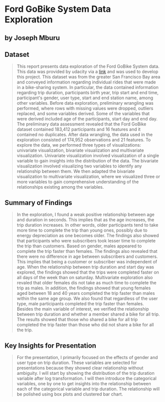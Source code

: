# Ford GoBike System Data Exploration
## by Joseph Mburu


## Dataset

> This report presents data exploration of the Ford GoBike System data. This data was provided by udacity via a [link](https://video.udacity-data.com/topher/2020/October/5f91cf38_201902-fordgobike-tripdata/201902-fordgobike-tripdata.csv) and was used to develop this project. This dataset was from the greater San Francisco Bay area and conveyed information regarding individual rides that were made in a bike-sharing system. In particular, the data contained information regarding trip duration, participants birth year, trip start and end time, participant's gender, user type, start and end station name, among other variables. Before data exploration, preliminary wrangling was performed, where rows with missing values were dropped, outliers replaced, and some variables derived. Some of the variables that were derived included age of the participants, start day and end day. The preliminary data assessment revealed that the Ford GoBike dataset contained 183,412 participants and 16 features and it contained no duplicates. After data wrangling, the data used in the exploration consisted of 174,952 observations and 21 features. To explore the data, we performed three types of visualizations: univariate visualization, bivariate visualization and multivariate visualization. Univariate visualization involved visualization of a single variable to gain insights into the distribution of the data. The bivariate visualization involved visualizing two variables to identify any relationship between them. We then adapted the bivariate visualization to multivariate visualization, where we visualized three or more variables to gain comprehensive understanding of the relationships existing among the variables.


## Summary of Findings

>In the exploration, I found a weak positive relationship between age and duration in seconds. This implies that as the age increases, the trip duration increases. In other words, older participants tend to take more time to complete the trip than young ones, possibly due to energy depreciation as one becomes older. The findings also showed that participants who were subscribers took lesser time to complete the trip than customers. Based on gender, males appeared to complete the trip faster than females. The findings also revealed that there were no difference in age between subscribers and customers. This implies that being a customer or subscriber was independent of age. When the relationship between trip duration and start day was explored, the findings showed that the trips were completed faster on all days of the week than on saturday.  Multivariate exploration also revaled that older females dis not take as much time to complete the trip as males. In addition, the findings showed that young females aged between 18 and 40 years completed the trip faster than males within the same age group. We also found that regardless of the user type, male participants completed the trip faster than females. Besides the main variable of interest, we verified the relationship between trip duration and whether a member shared a bike for all trip. The results showed that those who shared a bike for all trip completed the trip faster than those who did not share a bike for all the trip. 


## Key Insights for Presentation

> For the presentation, I primarily focused on the effects of gender and user type on trip duration. These variables are selected for presentations because they showed clear relationship without ambiguity. I will start by showing the distribution of the trip duration variable after log transformation. I will then introduce the categorical variables, one by one to get insights into the relationship between each of the categorical variable and trip duration. The relationship will be polished using box plots and clustered bar chart.  